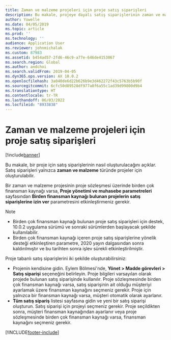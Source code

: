 ```yaml
---
title: Zaman ve malzeme projeleri için proje satış siparişleri
description: Bu makale, projeye dayalı satış siparişlerinin zaman ve malzeme projeleri için nasıl oluşturulacağını açıklar.
author: Yowelle
ms.date: 04/05/2019
ms.topic: article
ms.prod: ''
ms.technology: ''
audience: Application User
ms.reviewer: johnmichalak
ms.custom: 87983
ms.assetid: b454ad57-2fd6-46c9-a77e-646de4153067
ms.search.region: Global
ms.author: andchoi
ms.search.validFrom: 2019-04-05
ms.dyn365.ops.version: AX 10.0.2
ms.openlocfilehash: 3a040de6d22b626b9e3d462272f43c5763b5b90f
ms.sourcegitcommit: 6cfc50d89528df977a8f6a55c1ad39d99800d9b4
ms.translationtype: HT
ms.contentlocale: tr-TR
ms.lasthandoff: 06/03/2022
ms.locfileid: "8933838"
---
```

# <a name="project-sales-orders-for-time-and-material-projects"></a>Zaman ve malzeme projeleri için proje satış siparişleri

[!include[banner](../includes/banner.md)]

Bu makale, bir proje için satış siparişlerinin nasıl oluşturulacağını açıklar. Satış siparişleri yalnızca **zaman ve malzeme** türünde projeler için oluşturulabilir.

Bir zaman ve malzeme projesinin proje sözleşmesi üzerinde birden çok finansman kaynağı varsa, **Proje yönetimi ve muhasebe parametreleri** sayfasından **Birden finansman kaynağı bulunan projelerin satış siparişlerine izin ver** parametresini etkinleştirmeniz gerekir. 

> [!NOTE]
> - Birden çok finansman kaynağı bulunan proje satış siparişleri için destek, 10.0.2 uygulama sürümü ve sonraki sürümlerden başlayacak şekilde kullanılabilir.
> - Birden çok finansman kaynağı içeren proje satış siparişlerine yönelik desteği etkinleştiren parametre, 2020 yayın dalgasından sonra kaldırılmıştır ve bu tarihten sonra işlev sürekli etkinleştirilmiştir.

Proje tabanlı satış siparişlerini iki şekilde oluşturabilirsiniz:

- Projenin kendisine gidin. Eylem Bölmesi'nde, **Yönet > Madde görevleri > Satış siparişi** seçeneğini belirleyin. Proje bilgileri varsayılan olarak projede bulunan satış siparişinde kullanılır. Proje sözleşmesinde birden çok finansman kaynağı varsa, satış siparişinin ait olduğu müşteriyi ayarlamak üzere finansman kaynağını seçmeniz gerekir. Proje için yalnızca bir finansman kaynağı varsa, müşteri otomatik olarak ayarlanır.
- **Tüm satış sipariş** listesi sayfasına gidin ve yeni bir satış siparişi oluşturun. Satış siparişi için projeyi seçmeniz gerekir. Proje seçildikten sonra, müşteri finansman kaynağından ayarlanır veya proje sözleşmesinde birden çok finansman kaynağı varsa, finansman kaynağını seçmeniz gerekir.



[!INCLUDE[footer-include](../includes/footer-banner.md)]